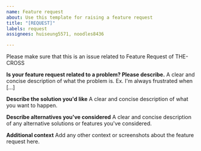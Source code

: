 ```yaml
---
name: Feature request
about: Use this template for raising a feature request
title: "[REQUEST]"
labels: request
assignees: huiseung5571, noodles8436

---
```


Please make sure that this is an issue related to Feature Request of THE-CROSS

**Is your feature request related to a problem? Please describe.**
A clear and concise description of what the problem is. Ex. I'm always frustrated when [...]

**Describe the solution you'd like**
A clear and concise description of what you want to happen.

**Describe alternatives you've considered**
A clear and concise description of any alternative solutions or features you've considered.

**Additional context**
Add any other context or screenshots about the feature request here.
